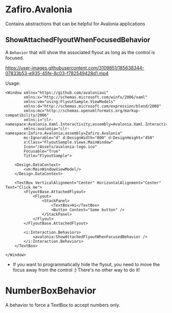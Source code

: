 # Zafiro.Avalonia

Contains abstractions that can be helpful for Avalonia applications

## ShowAttachedFlyoutWhenFocusedBehavior

A `Behavior` that will show the associated flyout as long as the control is focused.

https://user-images.githubusercontent.com/3109851/185638344-07833b53-e935-45fe-8c03-f782549428d1.mp4

Usage:

```
<Window xmlns="https://github.com/avaloniaui"
        xmlns:x="http://schemas.microsoft.com/winfx/2006/xaml"
        xmlns:vm="using:FlyoutSample.ViewModels"
        xmlns:d="http://schemas.microsoft.com/expression/blend/2008"
        xmlns:mc="http://schemas.openxmlformats.org/markup-compatibility/2006"
        xmlns:i="clr-namespace:Avalonia.Xaml.Interactivity;assembly=Avalonia.Xaml.Interactivity"
        xmlns:avalonia="clr-namespace:Zafiro.Avalonia;assembly=Zafiro.Avalonia"
        mc:Ignorable="d" d:DesignWidth="800" d:DesignHeight="450"
        x:Class="FlyoutSample.Views.MainWindow"
        Icon="/Assets/avalonia-logo.ico"
        Focusable="True"
        Title="FlyoutSample">

    <Design.DataContext>
        <vm:MainWindowViewModel/>
    </Design.DataContext>

    <TextBox VerticalAlignment="Center" HorizontalAlignment="Center" Text="Click me">
        <FlyoutBase.AttachedFlyout>
            <Flyout>
                <StackPanel>
                    <TextBox>Hi</TextBox>
                    <Button Content="Some button" />
                </StackPanel>
            </Flyout>
        </FlyoutBase.AttachedFlyout>

        <i:Interaction.Behaviors>
            <avalonia:ShowAttachedFlyoutWhenFocusedBehavior />
        </i:Interaction.Behaviors>
    </TextBox>

</Window>
```

* If you want to programmatically hide the flyout, you need to move the focus away from the control :) There's no other way to do it!

# NumberBoxBehavior

A behavior to force a TextBox to accept numbers only.
